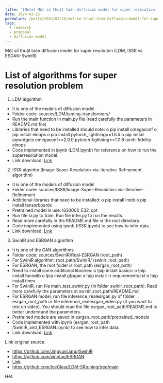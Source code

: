 ```yaml
---
title: '[Note] Một số thuật toán diffusion model for super resolution'
date: 2024-02-15
permalink: /posts/2024/02/15/mot-so-thuat-toan-diffusion-model-for-super-resolution/
tags:
  - research
  - proposal
  - diffusion model
--- 
```


Một số thuật toán diffusion model for super resolution (LDM, ISSR và ESGAN-SwinIR)


List of algorithms for super resolution problem
======

1.	LDM algorithm
-	It is one of the models of diffusion model.
-	Folder code: sources/LDM/taming-transformers/
-	Run the main function in main.py file (read carefully the parameters in README.md file)
-	Libraries that need to be installed should note:
o	pip install omegaconf
o	pip install einops
o	pip install pytorch_lightning==1.6.5
o	pip install ipywidgets omegaconf>=2.0.0 pytorch-lightning>=1.0.8 torch-fidelity einops
-	Code implemented in ipynb (LDM.ipynb) for reference on how to run the superresolution model.
-	Link download: [Link](https://drive.google.com/drive/folders/1FaBXwa4ScvRc7czDoYGlplRJthPElU-m?usp=sharing)

2.	ISSR algoritm (Image-Super-Resolution-via-Iterative-Refinement algorithm)
-	It is one of the models of diffusion model 
-	Folder code: sources/ISSR/Image-Super-Resolution-via-Iterative-Refinement
-	Additional libraries that need to be installed: 
o	pip install lmdb
o	pip install tensorboardx
-	Pretrained model in use: I830000_E32_opt
-	Run file sr.py to train. Run file infer.py to run the results.
-	Read more carefully in the README.md file in the root directory.
-	Code implemented using ipynb (ISSR.ipynb) to see how to infer data. 
-	Link download:  [Link](https://drive.google.com/drive/folders/1tO17L5RHo3W15JfsQsNSGZyb3g_wYClX)

3.	SwinIR and ESRGAN algorithm
-	It is one of the GAN algorithms 
-	Folder code: sources/SwinIR/Real-ESRGAN (root_path)
-	For SwinIR algorithm: root_path/SwinIR/ (swinir_root_path)
-	For ESRGAN, the root folder is root_path (esrgan_root_path)
-	Need to install some additional libraries:
o	!pip install basicsr
o	!pip install facexlib
o	!pip install gfpgan
o	!pip install -r requirements.txt
o	!pip install timm
-	For SwinIR, run file main_test_swinir.py (in folder swinir_root_path). Read more carefully the parameters at swinir_root_path/README.md
-	For ESRGAN model, run file inference_realesrgan.py of folder esrgan_root_path or file inference_realesrgan_video.py (if you want to test on video). You should read the file esrgan_root_path/README.md to better understand the parameters.
-	Pretrained models are saved in esrgan_root_path/pretrained_models
-	Code implemented with ipynb (esrgan_root_path /SwinIR_and_ESRGAN.ipynb) to see how to infer data. 
-	Link download:  [Link](https://drive.google.com/drive/folders/1Efv3lbSwbdDQvB_9BPQKJD8cwMfdbYqh?usp=sharing)
 
Link original source: 
+ https://github.com/JingyunLiang/SwinIR
+ https://github.com/xinntao/ESRGAN
+  [Link](https://github.com/Janspiry/Image-Super-Resolution-via-Iterative-Refinement)
+ https://github.com/IceClear/LDM-SRtuning/tree/main



Hết.
